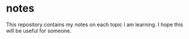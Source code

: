 # notes
This repository contains my notes on each topic I am learning. I hope this will be useful for someone.